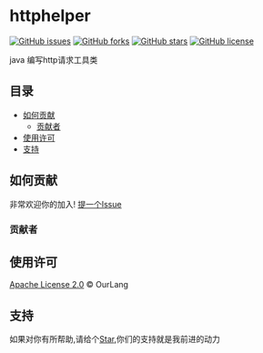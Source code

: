 # httphelper
[![GitHub issues](https://img.shields.io/github/issues/ourlang/httphelper)](https://github.com/ourlang/httphelper/issues)
[![GitHub forks](https://img.shields.io/github/forks/ourlang/httphelper)](https://github.com/ourlang/httphelper/network)
[![GitHub stars](https://img.shields.io/github/stars/ourlang/httphelper)](https://github.com/ourlang/httphelper/stargazers)
[![GitHub license](https://img.shields.io/github/license/ourlang/httphelper)](https://github.com/ourlang/httphelper)

java 编写http请求工具类

## 目录
- [如何贡献](#如何贡献)
  - [贡献者](#贡献者)
- [使用许可](#使用许可)
- [支持](#支持)
## 如何贡献
非常欢迎你的加入! [提一个Issue](https://github.com/ourlang/httphelper/issues/new)

### 贡献者

## 使用许可
[Apache License 2.0](LICENSE) © OurLang 

## 支持
如果对你有所帮助,请给个[Star](https://github.com/ourlang/httphelper/stargazers),你们的支持就是我前进的动力
